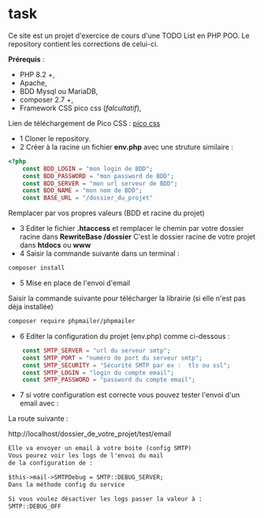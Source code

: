 # task
Ce site est un projet d'exercice de cours d'une TODO List en PHP POO.
Le repository contient les corrections de celui-ci.

**Prérequis** :
- PHP 8.2 +,
- Apache,
- BDD Mysql ou MariaDB,
- composer 2.7 +,
- Framework CSS pico css (*falcultatif*),

Lien de téléchargement de Pico CSS :
[pico css](https://picocss.com/)

- 1 Cloner le repository.
- 2 Créer à la racine un fichier **env.php**
avec une struture similaire :
```php
<?php
    const BDD_LOGIN = "mon login de BDD";
    const BDD_PASSWORD = "mon password de BDD";
    const BDD_SERVER = "mon url serveur de BDD";
    const BDD_NAME = "mon nom de BDD";
    const BASE_URL = "/dossier_du_projet"
```
Remplacer par vos propres valeurs (BDD et racine du projet)

- 3 Editer le fichier **.htaccess** et remplacer le chemin par votre dossier racine
dans **RewriteBase /dossier**
C'est le dossier racine de votre projet dans **htdocs** ou **www**
- 4 Saisir la commande suivante dans un terminal :
```sh
composer install
```
- 5 Mise en place de l'envoi d'email

Saisir la commande suivante pour télécharger la librairie (si elle n'est pas déja installée)
```sh
composer require phpmailer/phpmailer
```

- 6 Editer la configuration du projet (env.php) comme ci-dessous :
```php
    const SMTP_SERVER = "url du serveur smtp";
    const SMTP_PORT = "numéro de port du serveur smtp";
    const SMTP_SECURITY = "Sécurité SMTP par ex :  tls ou ssl";
    const SMTP_LOGIN = "login du compte email";
    const SMTP_PASSWORD = "password du compte email";
```
- 7 si votre configuration est correcte vous pouvez tester l'envoi d'un email avec : 

La route suivante : 

http://localhost/dossier_de_votre_projet/test/email

```txt
Elle va envoyer un email à votre boite (config SMTP)
Vous pourez voir les logs de l'envoi du mail 
de la configuration de :

$this->mail->SMTPDebug = SMTP::DEBUG_SERVER;
Dans la méthode config du service

Si vous voulez désactiver les logs passer la valeur à :
SMTP::DEBUG_OFF
```
